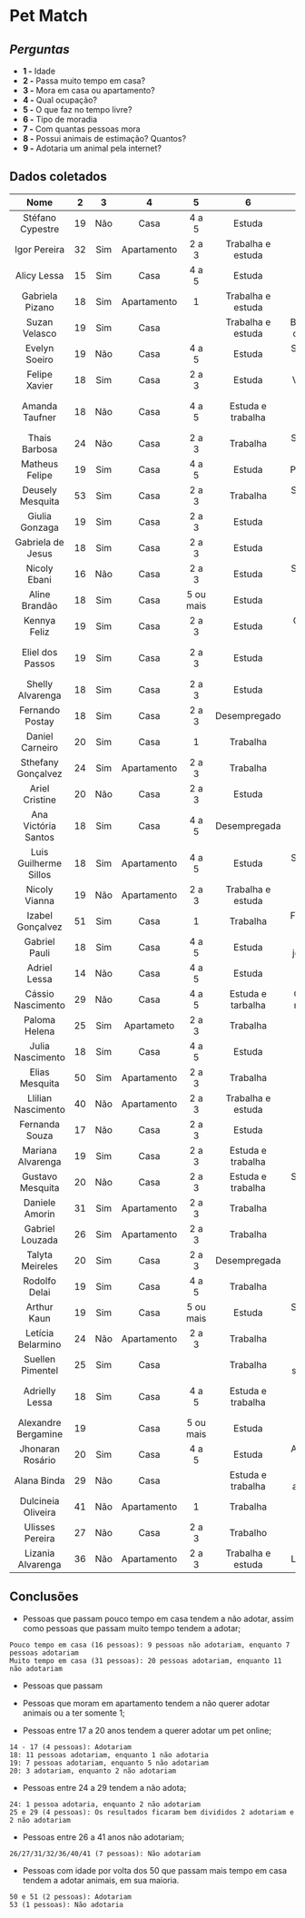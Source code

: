 # Pet Match

## ***Perguntas***
* **1 -** Idade
* **2 -** Passa muito tempo em casa?
* **3 -** Mora em casa ou apartamento?
* **4 -** Qual ocupação?
* **5 -** O que faz no tempo livre?
* **6 -** Tipo de moradia
* **7 -** Com quantas pessoas mora
* **8 -** Possui animais de estimação? Quantos?
* **9 -** Adotaria um animal pela internet?

## **Dados coletados**

| Nome                  | 2   |  3  | 4           | 5         | 6                 | 7                      | 8   | 9        |
| :-------------------: | :-: | :-: | :---------: | :-------: | :---------------: | :--------------------: | :-: | :------: |
| Stéfano Cypestre      | 19  | Não | Casa        | 4 a 5     | Estuda            | Música                 | Não | Adotaria |
| Igor Pereira          | 32  | Sim | Apartamento | 2 a 3     | Trabalha e estuda |                        | Não | Não      |
| Alicy Lessa           | 15  | Sim | Casa        | 4 a 5     | Estuda            | Ler                    | Não | Adotaria |
| Gabriela Pizano       | 18  | Sim | Apartamento | 1         | Trabalha e estuda | Filmes e séries        | 1   | Adoratia |
| Suzan Velasco         | 19  | Sim | Casa        |           | Trabalha e estuda | Brincar com o cachorro | 3   | Adotaria |
| Evelyn Soeiro         | 19  | Não | Casa        | 4 a 5     | Estuda            | Sair com os amigos     | 2   | Adotaria |
| Felipe Xavier         | 18  | Sim | Casa        | 2 a 3     | Estuda            | Ver animes             | 2   | Adotaria |
| Amanda Taufner        | 18  | Não | Casa        | 4 a 5     | Estuda e trabalha | Filmes, séries e praia | 4   | Adotaria |
| Thais Barbosa         | 24  | Não | Casa        | 2 a 3     | Trabalha          | Sair com os amigos     | Não | Não      |
| Matheus Felipe        | 19  | Sim | Casa        | 4 a 5     | Estuda            | Procrastinar           | 1   | Adotaia  |
| Deusely Mesquita      | 53  | Sim | Casa        | 2 a 3     | Trabalha          | Sair com os amigos     | 1   | Não      |
| Giulia Gonzaga        | 19  | Sim | Casa        | 2 a 3     | Estuda            | Conhecer lugares       | 1   | Não      |
| Gabriela de Jesus     | 18  | Sim | Casa        | 2 a 3     | Estuda            | Séries                 | 2   | Adotaria |
| Nicoly Ebani          | 16  | Não | Casa        | 2 a 3     | Estuda            | Sair com os amigos     | 3   | Adotaria |
| Aline Brandão         | 18  | Sim | Casa        | 5 ou mais | Estuda            | Séries                 | 2   | Não      |
| Kennya Feliz          | 19  | Sim | Casa        | 2 a 3     | Estuda            | Celular, ler e jogar   | 1   | Adotaria |
| Eliel dos Passos      | 19  | Sim | Casa        | 2 a 3     | Estuda            | Series, anime e jogar  | Não | Não      |
| Shelly Alvarenga      | 18  | Sim | Casa        | 2 a 3     | Estuda            | Ler                    | +10 | Adotaria |
| Fernando Postay       | 18  | Sim | Casa        | 2 a 3     | Desempregado      | Surfar                 |     | Adotaria |
| Daniel Carneiro       | 20  | Sim | Casa        | 1         | Trabalha          | Dormir                 | Não | Não      |
| Sthefany Gonçalvez    | 24  | Sim | Apartamento | 2 a 3     | Trabalha          | Sair                   | Não | Adotaria |
| Ariel Cristine        | 20  | Não | Casa        | 2 a 3     | Estuda            |                        | 2   | Adotaria |
| Ana Victória Santos   | 18  | Sim | Casa        | 4 a 5     | Desempregada      | Séries e dormir        | Não | Adotaria |
| Luis Guilherme Sillos | 18  | Sim | Apartamento | 4 a 5     | Estuda            | Sair com os amigos     | 2   | Adotaria |
| Nicoly Vianna         | 19  | Não | Apartamento | 2 a 3     | Trabalha e estuda | Filmes                 |     | Não      |
| Izabel Gonçalvez      | 51  | Sim | Casa        | 1         | Trabalha          | Filmes e ver o neto    | 1   | Adotaria |
| Gabriel Pauli         | 18  | Sim | Casa        | 4 a 5     | Estuda            | Filmes, jogar e siar   | 1   | Adotaria |
| Adriel Lessa          | 14  | Não | Casa        | 4 a 5     | Estuda            | Celular                | 1   | Adotaria |
|Cássio Nascimento      | 29  | Não | Casa        | 4 a 5     | Estuda e tarbalha | Comer e ir no cinema   | Não | Não      |
| Paloma Helena         | 25  | Sim | Apartameto  | 2 a 3     | Trabalha          | Filmes e comer         | Não | Não      |
| Julia Nascimento      | 18  | Sim | Casa        | 4 a 5     | Estuda            | Séries                 | 1   | Adotaria |
| Elias Mesquita        | 50  | Sim | Apartamento | 2 a 3     | Trabalha          | Futebol                | 1   | Adotaria |
| Llilian Nascimento    | 40  | Não | Apartamento | 2 a 3     | Trabalha e estuda | Passear                | 1   | Não      |
| Fernanda Souza        | 17  | Não | Casa        | 2 a 3     | Estuda            |                        | 3   | Adotaria |
| Mariana Alvarenga     | 19  | Sim | Casa        | 2 a 3     | Estuda e trabalha | Dormir e comer         | 8   | Adotaria |
| Gustavo Mesquita      | 20  | Não | Casa        | 2 a 3     | Estuda e trabalha | Sair com os amigos     | 1   | Não      |
| Daniele Amorin        | 31  | Sim | Apartamento | 2 a 3     | Trabalha          |                        | Não | Não      |
| Gabriel Louzada       | 26  | Sim | Apartamento | 2 a 3     | Trabalha          |                        | Não | Não      |
| Talyta Meireles       | 20  | Sim | Casa        | 2 a 3     | Desempregada      |                        | Não | Adotaria |
| Rodolfo Delai         | 19  | Sim | Casa        | 4 a 5     | Trabalha          |                        |     | Não      |
| Arthur Kaun           | 19  | Sim | Casa        | 5 ou mais | Estuda            | Sair com os amigos     | 4   | Não      |
| Letícia Belarmino     | 24  | Não | Apartamento | 2 a 3     | Trabalha          |                        |     | Não      |
| Suellen Pimentel      | 25  | Sim | Casa        |           | Trabalha          | Filmes, shows e ler    |     | Adotaria |
| Adrielly Lessa        | 18  | Sim | Casa        | 4 a 5     | Estuda e trabalha | Música, filmes e comida| 1   | Adotaria |
| Alexandre Bergamine   | 19  |     | Casa        | 5 ou mais | Estuda            |                        |     | Adotaria |
| Jhonaran Rosário      | 20  | Sim | Casa        | 4 a 5     | Estuda            | Anime, ler e jogar     | 1   | Adotaria |
| Alana Binda           | 29  | Não | Casa        |           | Estuda e trabalha | Estudos e atividade f. | 1   | Adotaria |
| Dulcineia Oliveira    | 41  | Não | Apartamento | 1         | Trabalha          | Dormir e estudar       | Não | Não      |
| Ulisses Pereira       | 27  | Não | Casa        | 2 a 3     | Trabalho          | Dormir e estudar       | 2   | Não      |
| Lizania Alvarenga     | 36  | Não | Apartamento | 2 a 3     | Trabalha e estuda | Ler e netflix          | Não | Não      |



## **Conclusões**

* Pessoas que passam pouco tempo em casa tendem a não adotar, assim como pessoas que passam muito tempo tendem a adotar;
```
Pouco tempo em casa (16 pessoas): 9 pessoas não adotariam, enquanto 7 pessoas adotariam
Muito tempo em casa (31 pessoas): 20 pessoas adotariam, enquanto 11 não adotariam
```
* Pessoas que passam 

* Pessoas que moram em apartamento tendem a não querer adotar animais ou a ter somente 1;
* Pessoas entre 17 a 20 anos tendem a querer adotar um pet online;
```
14 - 17 (4 pessoas): Adotariam 
18: 11 pessoas adotariam, enquanto 1 não adotaria 
19: 7 pessoas adotariam, enquanto 5 não adotariam 
20: 3 adotariam, enquanto 2 não adotariam
```
* Pessoas entre 24 a 29 tendem a não adota;
```
24: 1 pessoa adotaria, enquanto 2 não adotariam
25 e 29 (4 pessoas): Os resultados ficaram bem divididos 2 adotariam e 2 não adotariam
```
* Pessoas entre 26 a 41 anos não adotariam;
```
26/27/31/32/36/40/41 (7 pessoas): Não adotariam
```
* Pessoas com idade por volta dos 50 que passam mais tempo em casa tendem a adotar animais, em sua maioria.
```
50 e 51 (2 pessoas): Adotariam
53 (1 pessoas): Não adotaria
```

